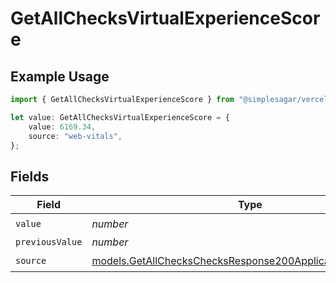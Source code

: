 # GetAllChecksVirtualExperienceScore

## Example Usage

```typescript
import { GetAllChecksVirtualExperienceScore } from "@simplesagar/vercel/models/getallchecksop.js";

let value: GetAllChecksVirtualExperienceScore = {
    value: 6169.34,
    source: "web-vitals",
};
```

## Fields

| Field                                                                                                                        | Type                                                                                                                         | Required                                                                                                                     | Description                                                                                                                  |
| ---------------------------------------------------------------------------------------------------------------------------- | ---------------------------------------------------------------------------------------------------------------------------- | ---------------------------------------------------------------------------------------------------------------------------- | ---------------------------------------------------------------------------------------------------------------------------- |
| `value`                                                                                                                      | *number*                                                                                                                     | :heavy_check_mark:                                                                                                           | N/A                                                                                                                          |
| `previousValue`                                                                                                              | *number*                                                                                                                     | :heavy_minus_sign:                                                                                                           | N/A                                                                                                                          |
| `source`                                                                                                                     | [models.GetAllChecksChecksResponse200ApplicationJSONSource](../models/getallcheckschecksresponse200applicationjsonsource.md) | :heavy_check_mark:                                                                                                           | N/A                                                                                                                          |